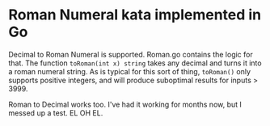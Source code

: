 Roman Numeral kata implemented in Go
==========================

Decimal to Roman Numeral is supported. Roman.go contains the logic for that. The function `toRoman(int x) string` takes any decimal and turns it into a roman numeral string. As is typical for this sort of thing, `toRoman()` only supports positive integers, and will produce suboptimal results for inputs > 3999.

Roman to Decimal works too. I've had it working for months now, but I messed up a test. EL OH EL.
